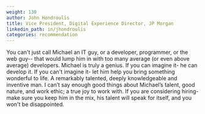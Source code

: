 ```yaml
---
weight: 130
author: John Hondroulis
title: Vice President, Digital Experience Director, JP Morgan
linkedin_path: in/jhondroulis
categories: recommendation
---
```


You can't just call Michael an IT guy, or a developer, programmer, or the web guy-- that would lump him in with too many average (or even above average) developers. Michael is truly a genius. If you can imagine it- he can develop it. If you can't imagine it- let him help you bring something wonderful to life. A remarkably talented, deeply knowledgeable and inventive man.  I can’t say enough good things about Michael’s talent, good nature, and work ethic; a true joy to work with. If you are considering hiring- make sure you keep him in the mix, his talent will speak for itself, and you won't be disappointed.
